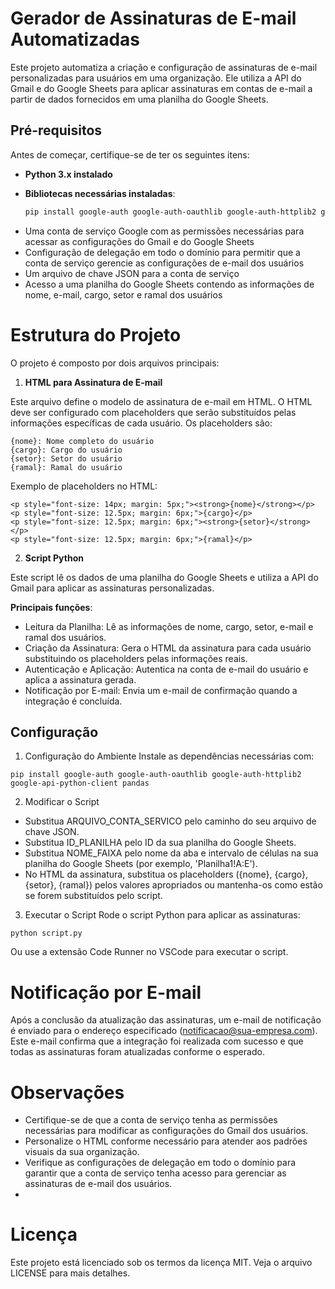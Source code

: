 # Gerador de Assinaturas de E-mail Automatizadas

Este projeto automatiza a criação e configuração de assinaturas de e-mail personalizadas para usuários em uma organização. Ele utiliza a API do Gmail e do Google Sheets para aplicar assinaturas em contas de e-mail a partir de dados fornecidos em uma planilha do Google Sheets.

## Pré-requisitos

Antes de começar, certifique-se de ter os seguintes itens:

- **Python 3.x instalado**
- **Bibliotecas necessárias instaladas**:

  ```bash
  pip install google-auth google-auth-oauthlib google-auth-httplib2 google-api-python-client pandas

+ Uma conta de serviço Google com as permissões necessárias para acessar as configurações do Gmail e do Google Sheets
+ Configuração de delegação em todo o domínio para permitir que a conta de serviço gerencie as configurações de e-mail dos usuários
+ Um arquivo de chave JSON para a conta de serviço
+ Acesso a uma planilha do Google Sheets contendo as informações de nome, e-mail, cargo, setor e ramal dos usuários

# Estrutura do Projeto

O projeto é composto por dois arquivos principais:


1. **HTML para Assinatura de E-mail**
   
Este arquivo define o modelo de assinatura de e-mail em HTML. O HTML deve ser configurado com placeholders que serão substituídos pelas informações específicas de cada usuário. Os placeholders são:

```
{nome}: Nome completo do usuário
{cargo}: Cargo do usuário
{setor}: Setor do usuário
{ramal}: Ramal do usuário
```

Exemplo de placeholders no HTML:

```
<p style="font-size: 14px; margin: 5px;"><strong>{nome}</strong></p>
<p style="font-size: 12.5px; margin: 6px;">{cargo}</p>
<p style="font-size: 12.5px; margin: 6px;"><strong>{setor}</strong></p>
<p style="font-size: 12.5px; margin: 6px;">{ramal}</p>
```

2. **Script Python**

Este script lê os dados de uma planilha do Google Sheets e utiliza a API do Gmail para aplicar as assinaturas personalizadas.

**Principais funções**:

- Leitura da Planilha: Lê as informações de nome, cargo, setor, e-mail e ramal dos usuários.
- Criação da Assinatura: Gera o HTML da assinatura para cada usuário substituindo os placeholders pelas informações reais.
- Autenticação e Aplicação: Autentica na conta de e-mail do usuário e aplica a assinatura gerada.
- Notificação por E-mail: Envia um e-mail de confirmação quando a integração é concluída.

## Configuração

1. Configuração do Ambiente
Instale as dependências necessárias com:
```
pip install google-auth google-auth-oauthlib google-auth-httplib2 google-api-python-client pandas
```
2. Modificar o Script
- Substitua ARQUIVO_CONTA_SERVICO pelo caminho do seu arquivo de chave JSON.
- Substitua ID_PLANILHA pelo ID da sua planilha do Google Sheets.
- Substitua NOME_FAIXA pelo nome da aba e intervalo de células na sua planilha do Google Sheets (por exemplo, 'Planilha1!A:E').
- No HTML da assinatura, substitua os placeholders ({nome}, {cargo}, {setor}, {ramal}) pelos valores apropriados ou mantenha-os como estão se forem substituídos pelo script.

3. Executar o Script
Rode o script Python para aplicar as assinaturas:

```
python script.py
````

Ou use a extensão Code Runner no VSCode para executar o script.

# Notificação por E-mail

Após a conclusão da atualização das assinaturas, um e-mail de notificação é enviado para o endereço especificado (notificacao@sua-empresa.com). Este e-mail confirma que a integração foi realizada com sucesso e que todas as assinaturas foram atualizadas conforme o esperado.

# Observações
- Certifique-se de que a conta de serviço tenha as permissões necessárias para modificar as configurações do Gmail dos usuários.
- Personalize o HTML conforme necessário para atender aos padrões visuais da sua organização.
- Verifique as configurações de delegação em todo o domínio para garantir que a conta de serviço tenha acesso para gerenciar as assinaturas de e-mail dos usuários.
- 
# Licença
Este projeto está licenciado sob os termos da licença MIT. Veja o arquivo LICENSE para mais detalhes.
